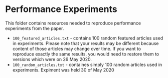 # Performance Experiments
This folder contains resources needed to reproduce performance experiments from the paper.
* `100_featured_articles.txt` - contains 100 random featured articles used in experiments. Please note that
 your results may be different because content of those articles may change over time. If you want to reproduce exactly the same
results, you would need to restore them to versions which were on 26 May 2020.
* `100_random_articles.txt` - containes simply 100 random articles used in experiments. Expiment was held 30 of May 2020
